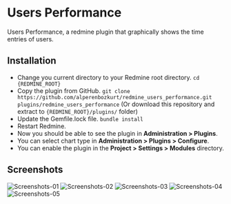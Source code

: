 # Users Performance

Users Performance, a redmine plugin that graphically shows the time entries of users.

## Installation

- Change you current directory to your Redmine root directory.
`cd {REDMINE_ROOT}`
-  Copy the plugin from GitHub.
`git clone https://github.com/alperenbozkurt/redmine_users_performance.git plugins/redmine_users_performance`
(Or download this repository and extract to `{REDMINE_ROOT}/plugins/` folder)
- Update the Gemfile.lock file.
`bundle install`
- Restart Redmine.
- Now you should be able to see the plugin in **Administration > Plugins**.
- You can select chart type in **Administration > Plugins > Configure**.
- You can enable the plugin in the **Project > Settings > Modules** directory.

## Screenshots

![Screenshots-01](https://cloud.githubusercontent.com/assets/19302254/24833468/15efa884-1cd2-11e7-9be6-08edefadc3b2.png)
![Screenshots-02](https://cloud.githubusercontent.com/assets/19302254/24833469/160c0222-1cd2-11e7-8d44-412f9f1f19fc.png)
![Screenshots-03](https://cloud.githubusercontent.com/assets/19302254/24833466/12612b8e-1cd2-11e7-86ba-c0bb88283891.png)
![Screenshots-04](https://cloud.githubusercontent.com/assets/19302254/24833471/162066d6-1cd2-11e7-8e3a-887140390e9b.png)
![Screenshots-05](https://cloud.githubusercontent.com/assets/19302254/24833470/161fd18a-1cd2-11e7-8622-5ae9b5da4b6d.png)
